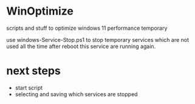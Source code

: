 # WinOptimize
scripts and stuff to optimize windows 11 performance temporary

use windows-Service-Stop.ps1 to stop temporary services which are not used all the time
after reboot this service are running again.

# next steps
* start script
* selecting and saving which services are stopped
